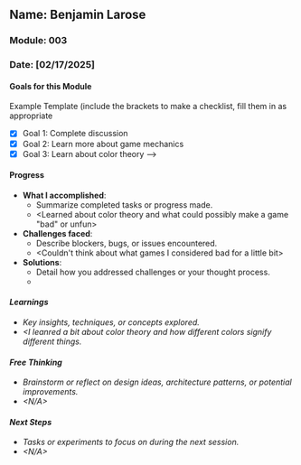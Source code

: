 ## Name: Benjamin Larose
### Module: 003

<!-- Repeat the below as needed-->
### Date: [02/17/2025]

#### Goals for this Module
 Example Template (include the brackets to make a checklist, fill them in as appropriate
- [x] Goal 1: Complete discussion
- [x] Goal 2: Learn more about game mechanics
- [x] Goal 3: Learn about color theory
-->

#### Progress
- **What I accomplished**:
  - Summarize completed tasks or progress made.
  - <Learned about color theory and what could possibly make a game "bad" or unfun>
- **Challenges faced**:
  - Describe blockers, bugs, or issues encountered.
  -  <Couldn't think about what games I considered bad for a little bit>
- **Solutions**:
  - Detail how you addressed challenges or your thought process.
  -  <I went through my games library and picked a few.>

#### Learnings
- Key insights, techniques, or concepts explored.
-  <I leanred a bit about color theory and how different colors signify different things.

#### Free Thinking
- Brainstorm or reflect on design ideas, architecture patterns, or potential improvements.
-  <N/A>
<!--

- Example prompts:
  - "What if the player interactions were asynchronous instead of real-time?"
  - "How could ECS improve performance in this system?"
  - "Does my current design support scalability? How can it improve?"
  
-->

#### Next Steps
- Tasks or experiments to focus on during the next session.
-  <N/A>
